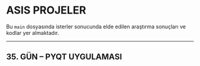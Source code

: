 # ASIS PROJELER

Bu `main` dosyasında isterler sonucunda elde edilen araştırma sonuçları ve kodlar yer almaktadır.

---

## 35. GÜN – PYQT UYGULAMASI
